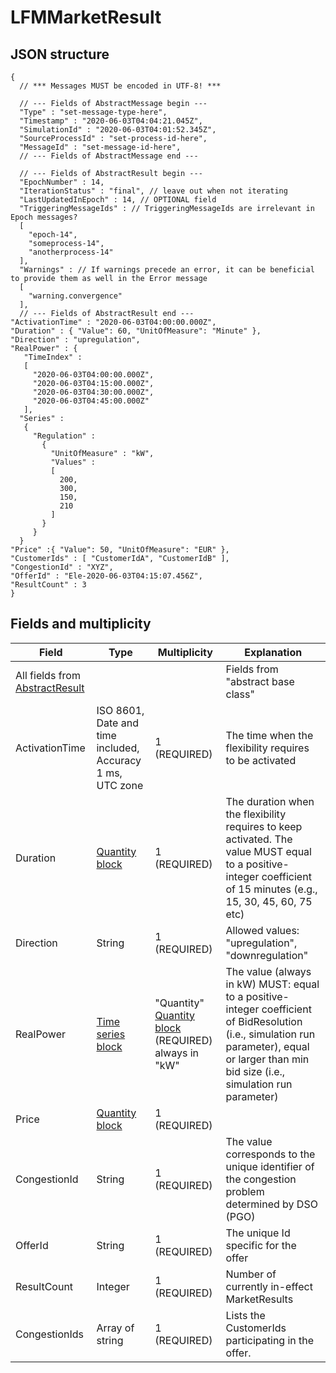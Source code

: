 # LFMMarketResult

## JSON structure
```nohighlight
{
  // *** Messages MUST be encoded in UTF-8! ***

  // --- Fields of AbstractMessage begin ---
  "Type" : "set-message-type-here",
  "Timestamp" : "2020-06-03T04:04:21.045Z",
  "SimulationId" : "2020-06-03T04:01:52.345Z",
  "SourceProcessId" : "set-process-id-here",
  "MessageId" : "set-message-id-here",
  // --- Fields of AbstractMessage end ---

  // --- Fields of AbstractResult begin ---
  "EpochNumber" : 14,
  "IterationStatus" : "final", // leave out when not iterating
  "LastUpdatedInEpoch" : 14, // OPTIONAL field
  "TriggeringMessageIds" : // TriggeringMessageIds are irrelevant in Epoch messages?
  [
    "epoch-14",
    "someprocess-14",
    "anotherprocess-14"
  ],
  "Warnings" : // If warnings precede an error, it can be beneficial to provide them as well in the Error message
  [
    "warning.convergence"
  ],
  // --- Fields of AbstractResult end ---
"ActivationTime" : "2020-06-03T04:00:00.000Z",
"Duration" : { "Value": 60, "UnitOfMeasure": "Minute" },
"Direction" : "upregulation",
"RealPower" : {
   "TimeIndex" :
   [
     "2020-06-03T04:00:00.000Z",
     "2020-06-03T04:15:00.000Z",
     "2020-06-03T04:30:00.000Z",
     "2020-06-03T04:45:00.000Z"
   ],
  "Series" :
   {
     "Regulation" :
       {
         "UnitOfMeasure" : "kW",
         "Values" :
         [
           200,
           300,
           150,
           210
         ]
       }
     }
  }
"Price" :{ "Value": 50, "UnitOfMeasure": "EUR" },
"CustomerIds" : [ "CustomerIdA", "CustomerIdB" ],
"CongestionId" : "XYZ", 
"OfferId" : "Ele-2020-06-03T04:15:07.456Z",
"ResultCount" : 3
}
```

## Fields and multiplicity

| Field | Type | Multiplicity | Explanation |
| --- | --- | --- | --- |
| All fields from [AbstractResult](core_msg-abstractresult.md) | | | Fields from "abstract base class" |
| ActivationTime | ISO 8601, Date and time included, Accuracy 1 ms, UTC zone | 1 (REQUIRED) | The time when the flexibility requires to be activated |
| Duration | [Quantity block](core_block-quantity.md) | 1 (REQUIRED)| The duration when the flexibility requires to keep activated.  The value MUST equal to a positive-integer coefficient of 15 minutes (e.g., 15, 30, 45, 60, 75 etc) |
| Direction | String | 1 (REQUIRED)| Allowed values: "upregulation", "downregulation" |
| RealPower | [Time series block](core_block-time-series.md) | "Quantity" [Quantity block](core_block-quantity.md) (REQUIRED) always in "kW" | The value (always in kW) MUST:  equal to a positive-integer coefficient of BidResolution (i.e., simulation run parameter),  equal or larger than min bid size (i.e., simulation run parameter)|
| Price | [Quantity block](core_block-quantity.md) | 1 (REQUIRED) | |
| CongestionId | String | 1 (REQUIRED) | The value corresponds to the unique identifier of the congestion problem determined by DSO (PGO) |
| OfferId | String | 1 (REQUIRED) | The unique Id specific for the offer |
| ResultCount | Integer | 1 (REQUIRED) | Number of currently in-effect MarketResults |
| CongestionIds | Array of string | 1 (REQUIRED) | Lists the CustomerIds participating in the offer. |


